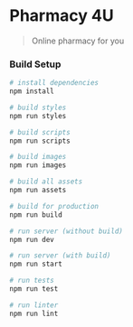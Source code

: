 # Pharmacy 4U
> Online pharmacy for you

### Build Setup
```bash
# install dependencies
npm install

# build styles
npm run styles

# build scripts
npm run scripts

# build images
npm run images

# build all assets
npm run assets

# build for production
npm run build

# run server (without build)
npm run dev

# run server (with build)
npm run start

# run tests
npm run test

# run linter
npm run lint
```
